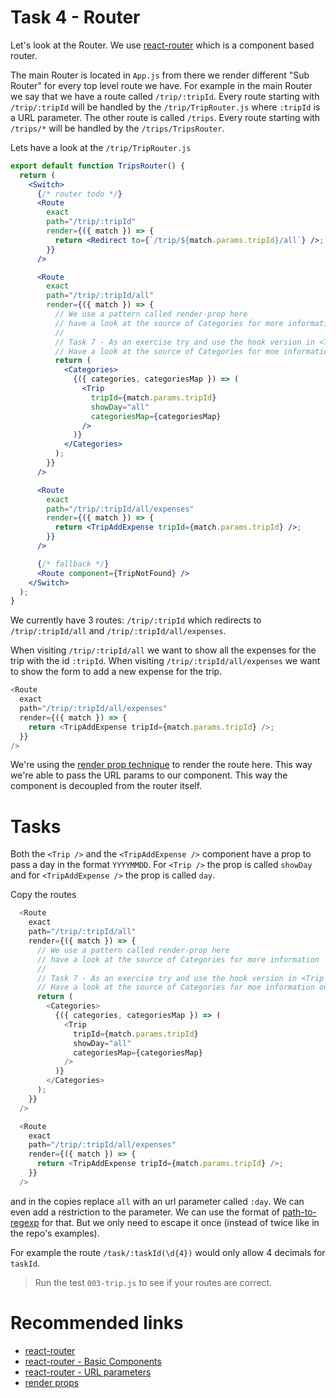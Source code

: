# Task 4 - Router

Let's look at the Router. We use [react-router](https://reacttraining.com/react-router/web/guides/quick-start) which is a component based router.

The main Router is located in `App.js` from there we render different "Sub Router" for every top level route we have. For example in the main Router we say that we have a route called `/trip/:tripId`. Every route starting with `/trip/:tripId` will be handled by the `/trip/TripRouter.js` where `:tripId` is a URL parameter. The other route is called `/trips`. Every route starting with `/trips/*` will be handled by the `/trips/TripsRouter`.

Lets have a look at the `/trip/TripRouter.js`

```jsx
export default function TripsRouter() {
  return (
    <Switch>
      {/* router todo */}
      <Route
        exact
        path="/trip/:tripId"
        render={({ match }) => {
          return <Redirect to={`/trip/${match.params.tripId}/all`} />;
        }}
      />

      <Route
        exact
        path="/trip/:tripId/all"
        render={({ match }) => {
          // We use a pattern called render-prop here
          // have a look at the source of Categories for more information
          //
          // Task 7 - As an exercise try and use the hook version in <Trip />
          // Have a look at the source of Categories for moe information on that, too
          return (
            <Categories>
              {({ categories, categoriesMap }) => (
                <Trip
                  tripId={match.params.tripId}
                  showDay="all"
                  categoriesMap={categoriesMap}
                />
              )}
            </Categories>
          );
        }}
      />

      <Route
        exact
        path="/trip/:tripId/all/expenses"
        render={({ match }) => {
          return <TripAddExpense tripId={match.params.tripId} />;
        }}
      />

      {/* fallback */}
      <Route component={TripNotFound} />
    </Switch>
  );
}
```

We currently have 3 routes: `/trip/:tripId` which redirects to `/trip/:tripId/all` and `/trip/:tripId/all/expenses`.

When visiting `/trip/:tripId/all` we want to show all the expenses for the trip with the id `:tripId`. When visiting `/trip/:tripId/all/expenses` we want to show the form to add a new expense for the trip.

```javascript
<Route
  exact
  path="/trip/:tripId/all/expenses"
  render={({ match }) => {
    return <TripAddExpense tripId={match.params.tripId} />;
  }}
/>
```

We're using the [render prop technique](https://reactjs.org/docs/render-props.html) to render the route here. This way we're able to pass the URL params to our component. This way the component is decoupled from the router itself.

# Tasks

Both the `<Trip />` and the `<TripAddExpense />` component have a prop to pass a day in the format `YYYYMMDD`. For `<Trip />` the prop is called `showDay` and for `<TripAddExpense />` the prop is called `day`.

Copy the routes

```javascript
  <Route
    exact
    path="/trip/:tripId/all"
    render={({ match }) => {
      // We use a pattern called render-prop here
      // have a look at the source of Categories for more information
      //
      // Task 7 - As an exercise try and use the hook version in <Trip />
      // Have a look at the source of Categories for moe information on that, too
      return (
        <Categories>
          {({ categories, categoriesMap }) => (
            <Trip
              tripId={match.params.tripId}
              showDay="all"
              categoriesMap={categoriesMap}
            />
          )}
        </Categories>
      );
    }}
  />

  <Route
    exact
    path="/trip/:tripId/all/expenses"
    render={({ match }) => {
      return <TripAddExpense tripId={match.params.tripId} />;
    }}
  />
```

and in the copies replace `all` with an url parameter called `:day`. We can even add a restriction to the parameter.
We can use the format of [path-to-regexp](https://github.com/pillarjs/path-to-regexp/tree/v1.7.0) for that. But we only need to escape it once (instead of twice like in the repo's examples).

For example the route `/task/:taskId(\d{4})` would only allow 4 decimals for `taskId`.

> Run the test `003-trip.js` to see if your routes are correct.

# Recommended links

- [react-router](https://reacttraining.com/react-router/web/guides/quick-start)
- [react-router - Basic Components](https://reacttraining.com/react-router/web/guides/basic-components)
- [react-router - URL parameters](https://reacttraining.com/react-router/web/example/url-params)
- [render props](https://reactjs.org/docs/render-props.html)
